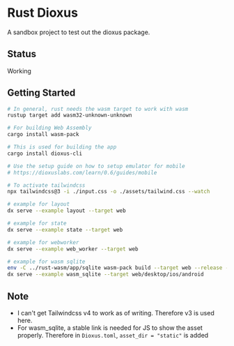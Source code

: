 # Rust Dioxus

A sandbox project to test out the dioxus package.

## Status

Working

## Getting Started

```bash
# In general, rust needs the wasm target to work with wasm
rustup target add wasm32-unknown-unknown

# For building Web Assembly
cargo install wasm-pack

# This is used for building the app
cargo install dioxus-cli

# Use the setup guide on how to setup emulator for mobile
# https://dioxuslabs.com/learn/0.6/guides/mobile

# To activate tailwindcss
npx tailwindcss@3 -i ./input.css -o ./assets/tailwind.css --watch

# example for layout
dx serve --example layout --target web

# example for state
dx serve --example state --target web

# example for webworker
dx serve --example web_worker --target web

# example for wasm sqlite
env -C ../rust-wasm/app/sqlite wasm-pack build --target web --release --out-dir ../../../rust-dioxus/static/sqlite/
dx serve --example wasm_sqlite --target web/desktop/ios/android
```

## Note

- I can't get Tailwindcss v4 to work as of writing. Therefore v3 is used here.
- For wasm_sqlite, a stable link is needed for JS to show the asset properly.
  Therefore in `Dioxus.toml`, `asset_dir = "static"` is added
